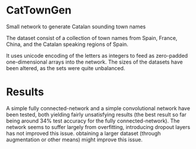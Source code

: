 # CatTownGen
Small network to generate Catalan sounding town names

The dataset consist of a collection of town names from Spain, France, China, and the Catalan speaking regions of Spain. 

It uses unicode encoding of the letters as integers to feed as zero-padded one-dimensional arrays into the network. The sizes of the datasets have been altered, as the sets were quite unbalanced. 

# Results

A simple fully connected-network and a simple convolutional network have been tested, both yielding fairly unsatisfying results (the best result so far being around 34% test accuracy for the fully connected-network). The network seems to suffer largely from overfitting, introducing dropout layers has not improved this issue. obtaining a larger dataset (through augmentation or other means) might improve this issue.
